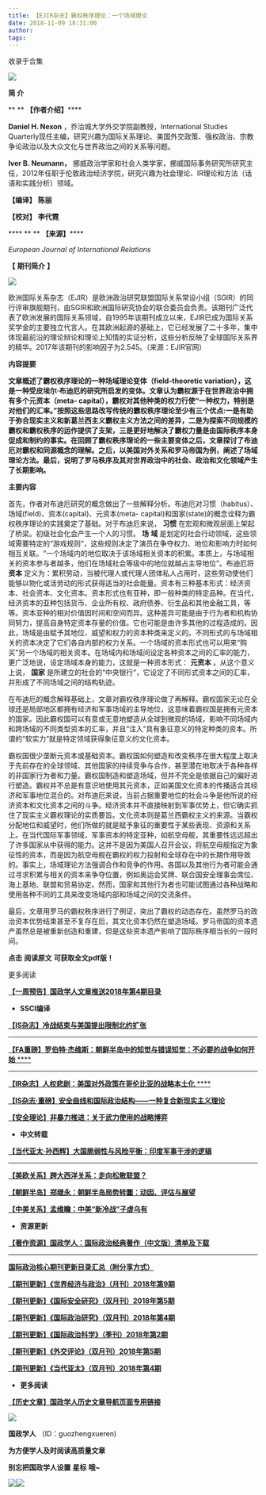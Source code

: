 ```yaml
---
title: 【EJIR杂志】霸权秩序理论：一个场域理论
date: 2018-11-09 18:31:00
author: 
tags: 
---
```



收录于合集

![](/images/3538/2.gif)

  

**简 介**

 ** ** **【作者介绍】******

 **Daniel H. Nexon** ，乔治城大学外交学院副教授，International Studies
Quarterly现任主编，研究兴趣为国际关系理论、美国外交政策、强权政治、宗教争论政治以及大众文化与世界政治之间的关系等问题。

 **Iver B. Neumann，**
挪威政治学家和社会人类学家，挪威国际事务研究所研究主任，2012年任职于伦敦政治经济学院，研究兴趣为社会理论、IR理论和方法（话语和实践分析）领域。

 **【编译】** **陈丽**  

 **【校对】** **李代霓**

 **** ** ** **【来源】******

 _European Journal of International Relations_

 **【** **期刊简介** **】**

  

![](/images/3538/3.png)

  

欧洲国际关系杂志（EJIR）是欧洲政治研究联盟国际关系常设小组（SGIR）的同行评审旗舰期刊，由SGIR和欧洲国际研究协会的联合委员会负责。该期刊广泛代表了欧洲发展的国际关系领域，自1995年该期刊成立以来，EJIR已成为国际关系奖学金的主要独立代言人。在其欧洲起源的基础上，它已经发展了二十多年，集中体现最前沿的理论辩论和理论上知情的实证分析，这些分析反映了全球国际关系界的精华。2017年该期刊的影响因子为2.545。（来源：EJIR官网）

  

**内容提要**

  

 **文章概述了霸权秩序理论的一种场域理论变体（field-theoretic
variation），这是一种受皮埃尔·布迪厄的研究所启发的变体。文章认为霸权源于在世界政治中拥有多个元资本（meta-
capital），霸权对其他种类的权力行使“一种权力，特别是对他们的汇率。”按照这些思路改写传统的霸权秩序理论至少有三个优点:一是有助于弥合现实主义和新葛兰西主义霸权主义方法之间的差异，二是为探索不同规模的霸权和霸权秩序的运作提供了支架，三是更好地解决了霸权力量是由国际秩序本身促成和制约的事实。在回顾了霸权秩序理论的一些主要变体之后，文章探讨了布迪厄对霸权和同源概念的理解。之后，以美国对外关系和罗马帝国为例，阐述了场域理论方法。最后，说明了罗马秩序及其对世界政治中的社会、政治和文化领域产生了长期影响。**

**主要内容**

  

首先，作者对布迪厄研究的概念做出了一些解释分析。布迪厄对习惯（habitus）、场域(field)、资本(capital)、元资本(meta-
capital)和国家(state)的概念诠释为霸权秩序理论的实践奠定了基础。对于布迪厄来说， **习惯**
在宏观和微观层面上架起了桥梁。初级社会化会产生一个人的习惯。 **场** **域**
是划定的社会行动领域，这些领域需要特定的“游戏规则“，这些规则决定了演员在争夺权力、地位和影响力时如何相互关联。“一个场域内的地位取决于该场域相关资本的积累。本质上，与场域相关的资本参与者越多，他们在场域社会等级中的地位就越占主导地位”。布迪厄将
**资本**
定义为：累积劳动，当被代理人或代理人团体私人占用时，这些劳动使他们能够以物化或活劳动的形式获得适当的社会能量。资本有三种基本形式：经济资本、社会资本、文化资本。资本形式也有亚种，即一般种类的特定品种。在当代，经济资本的亚种包括货币、企业所有权、政府债券、衍生品和其他金融工具，等等。资本亚种的相对价值因时间和空间而异。这种差异可能是由于行为者和机构协同努力，提高自身特定资本存量的价值。它也可能是由许多其他的过程造成的。因此，场域是由赋予其地位、威望和权力的资本种类来定义的。不同形式的与场域相关的资本决定了它们各自内部的权力关系。一个场域的资本形式也可以用来“购买”另一个场域的相关资本。在场域内和场域间设定各种资本之间的汇率的能力，更广泛地说，设定场域本身的能力，这就是一种资本形式：
**元资本** 。从这个意义上说， **国家** 是所建立的社会的“中央银行“，它设定了不同形式资本之间的汇率，并形成了不同场域之间的结构轨迹。

在布迪厄的概念解释基础上，文章对霸权秩序理论做了再解释。霸权国家无论在全球还是局部地区都拥有经济和军事场域的主导地位，这意味着霸权国是拥有元资本的国家。因此霸权国可以有意或无意地塑造从全球到微观的场域，影响不同场域内和跨场域的不同类型资本的汇率，并且“注入”具有象征意义的特定种类的资本。所谓的“软实力”就是特定领域获得象征意义的文化资本。

霸权国很少垄断元资本或基础资本。霸权国如何塑造和改变秩序在很大程度上取决于先前存在的全球领域、其他国家的持续竞争与合作，甚至潜在地取决于各种各样的非国家行为者和力量。霸权国制造和塑造场域，但并不完全是依据自己的偏好进行塑造。霸权并不总是有意识地使用其元资本，正如美国文化资本的传播适合其经济和军事地位混合的。对布迪厄来说，当前占据重要地位的社会斗争是他所说的经济资本和文化资本之间的斗争。经济资本并不直接映射到军事优势上，但它确实抓住了现实主义霸权理论的实质要旨。文化资本则是葛兰西霸权主义的来源。当霸权分配地位和威望时，他们所做的就是赋予象征的重要性于某些表现、资源和关系上。在当代国际军事领域，军事资本的特定亚种，如航空母舰，其重要性远远超出了许多国家从中获得的能力。这并不是因为美国人召开会议，将航空母舰指定为象征性的资本，而是因为航空母舰在霸权的权力投射和全球存在中的长期作用导致的。事实上，场域理论方法强调合作和竞争的作用。各国以及其他行为者可能会通过寻求积累与相关的资本来争夺位置，例如奥运会奖牌、联合国安全理事会席位、海上基地、联盟和贸易协定。然而，国家和其他行为者也可能试图通过各种战略和使用各种不同的工具来改变场域内部和场域之间的交流条件。

最后，文章用罗马的霸权秩序进行了例证，突出了霸权的动态存在。虽然罗马的政治资本优势结束甚至不复存在后，其文化资本仍然在塑造场域。罗马帝国的资本遗产虽然总是被重新创造和重建，但是这些资本遗产影响了国际秩序相当长的一段时间。

  

 **点击** **阅读原文** **可获取全文pdf版！**

  

更多阅读

  

[
**【一周预告】国政学人文章推送2018年第4期目录**](http://mp.weixin.qq.com/s?__biz=MzI3MTYzMzE5Mw==&mid=2247487678&idx=1&sn=76b6945e922bfb28c5917699094ad7aa&chksm=eb3f8ef8dc4807ee7ed5a83cae37d667af02244d10b2f5149768756a50cc18bcf3728c321281&scene=21#wechat_redirect)  

  *  **SSCI编译**

[
**【IS杂志】冷战结束与美国提出限制北约扩张**](http://mp.weixin.qq.com/s?__biz=MzI3MTYzMzE5Mw==&mid=2247487697&idx=1&sn=a4a308be1ed5b548e4432371b3ebd06a&chksm=eb3f8e97dc4807813a33e3179816503f852ff47c9906f8bc3a59dc9e151494c0fa7bd45d93e0&scene=21#wechat_redirect)
****

[ **【FA重磅】罗伯特·杰维斯：朝鲜半岛中的知觉与错误知觉：不必要的战争如何开始**
****](http://mp.weixin.qq.com/s?__biz=MzI3MTYzMzE5Mw==&mid=2247487685&idx=1&sn=1f08b2193702b3c49d116aac7e3ea394&chksm=eb3f8e83dc480795ff1802f8fbe2ff4b83e93225f9c2f27c9b099db9d12c928d3fe6cc2609b9&scene=21#wechat_redirect)
****

[ **【IR杂志】人权悲剧：美国对外政策在哥伦比亚的战略本土化**
****](http://mp.weixin.qq.com/s?__biz=MzI3MTYzMzE5Mw==&mid=2247487692&idx=1&sn=ab069f7b5d1ec1ffaf9f2f73d72c597e&chksm=eb3f8e8adc48079c2c18d5a817b95a0c33a1e1fe1575f49cccf7e582ad043d92f7d842612f92&scene=21#wechat_redirect)  

[
**【IS杂志·重磅】安全曲线和国际政治结构——一种复合新现实主义理论**](http://mp.weixin.qq.com/s?__biz=MzI3MTYzMzE5Mw==&mid=2247487659&idx=1&sn=bd7d146a3266120a794902b33270f9a2&chksm=eb3f8eeddc4807fb6179680eede749bf86356d8c06467a87079eb2785e5a12f2d0ff47ce4201&scene=21#wechat_redirect)  

**[【安全理论】非暴力推进：关于武力使用的战略博弈](http://mp.weixin.qq.com/s?__biz=MzI3MTYzMzE5Mw==&mid=2247487672&idx=1&sn=5b36fc17eb99fe8bd2756532062c6b0a&chksm=eb3f8efedc4807e857915d298821b0dedbbbb4f109ce6fdd313fcde69116f84da75e371bd79e&scene=21#wechat_redirect)**

  

  *  **中文转载**

[
**【当代亚太·孙西辉】大国脆弱性与风险平衡：印度军事干涉的逻辑**](http://mp.weixin.qq.com/s?__biz=MzI3MTYzMzE5Mw==&mid=2247487712&idx=1&sn=de988de3dc4de328b95ebccbd30d766e&chksm=eb3f8ea6dc4807b0db58ecaeb14dcaf55ba354d7df1e7ffb0f90795e071406389514903f4046&scene=21#wechat_redirect)
****

[
**【美欧关系】跨大西洋关系：走向松散联盟？**](http://mp.weixin.qq.com/s?__biz=MzI3MTYzMzE5Mw==&mid=2247487692&idx=2&sn=850b4ee4f43cdc3949423e3185e4677d&chksm=eb3f8e8adc48079c43ced0f74063c6fa47ea4cb7049e656cf846bb1ad36fd7debbb4545a5b75&scene=21#wechat_redirect)

[
**【朝鲜半岛】郑继永：朝鲜半岛局势转圜：动因、评估与展望**](http://mp.weixin.qq.com/s?__biz=MzI3MTYzMzE5Mw==&mid=2247487685&idx=3&sn=8ab2e5dabfaac03564f480be330b667b&chksm=eb3f8e83dc4807953ca31333431c4325a528e084fa88b9ea3df8868db2a302ed5f06949b6840&scene=21#wechat_redirect)  

**[【中美关系】孟维瞻：中美“新冷战”子虚乌有](http://mp.weixin.qq.com/s?__biz=MzI3MTYzMzE5Mw==&mid=2247487628&idx=1&sn=d7cb530fed06ef298261c964aa296cd7&chksm=eb3f8ecadc4807dc4dc4998766ecde15b913df97fc36ec55319745a19966d9b773ccdb1c1879&scene=21#wechat_redirect)**

  

  *  **资源更新**

[
**【著作资源】国政学人：国际政治经典著作（中文版）清单及下载**](http://mp.weixin.qq.com/s?__biz=MzI3MTYzMzE5Mw==&mid=2247487449&idx=1&sn=1cbff6df66f6abfc6a0d8c6ffb7009ae&chksm=eb3f919fdc481889044acba8452e2cbaf6ed889541c3064af97bf6548be462824b7aea112f0b&scene=21#wechat_redirect)
****

[
**国际政治核心期刊更新目录汇总（附分享方式）**](http://mp.weixin.qq.com/s?__biz=MzI3MTYzMzE5Mw==&mid=2247484304&idx=2&sn=6bd65ae62178d067902a7674b8841b69&chksm=eb3f9dd6dc4814c041f51573c393daeabbf39a9fa124ee182bbabf507c7355754a549dd3f332&scene=21#wechat_redirect)  

**[【期刊更新】《世界经济与政治》（月刊）2018年第9期](http://mp.weixin.qq.com/s?__biz=MzI3MTYzMzE5Mw==&mid=2247487647&idx=2&sn=f1646c1eec06dbbfee87201348237e2d&chksm=eb3f8ed9dc4807cfe5119fae16e693fed467ae54e94856aed556fadf063cddb5143a846b0b53&scene=21#wechat_redirect)**

**[【期刊更新】《国际安全研究》（双月刊）2018年第5期](http://mp.weixin.qq.com/s?__biz=MzI3MTYzMzE5Mw==&mid=2247487559&idx=2&sn=d981d3914f57c8daa70484be2a873ecb&chksm=eb3f8e01dc480717e0bb55138b4fa2291796c53774e6f83d3daf38e2757ba8cf8e81eb36125f&scene=21#wechat_redirect)**

[
**【期刊更新】《国际政治研究》（双月刊）2018年第4期**](http://mp.weixin.qq.com/s?__biz=MzI3MTYzMzE5Mw==&mid=2247487474&idx=2&sn=4b0c6c06f4d2b852c9d9aed1afeae39e&chksm=eb3f91b4dc4818a290461b20d62f3ccac54ef6432db2cbf82cfd5961600c74d476dfa04b9c69&scene=21#wechat_redirect)  

[
**【期刊更新】《国际政治科学》（季刊）2018年第2期**](http://mp.weixin.qq.com/s?__biz=MzI3MTYzMzE5Mw==&mid=2247487439&idx=1&sn=bb9f43bef1e68428064566815a43d037&chksm=eb3f9189dc48189f3bd1698189f006312345082f6a4d27e47e782e3c92adeb5297fa67ec8f6c&scene=21#wechat_redirect)  

[
**【期刊更新】《外交评论》（双月刊）2018年第5期**](http://mp.weixin.qq.com/s?__biz=MzI3MTYzMzE5Mw==&mid=2247487429&idx=1&sn=1986edad6eb5d47560a84e32c11f89f5&chksm=eb3f9183dc48189519667431c6b64d912e4b73ba6bf8111add37d43c340d002e1592f8508f34&scene=21#wechat_redirect)  

[
**【期刊更新】《当代亚太》（双月刊）2018年第4期**](http://mp.weixin.qq.com/s?__biz=MzI3MTYzMzE5Mw==&mid=2247487381&idx=2&sn=cf70a4b1356c6233f4b4fbada9979050&chksm=eb3f91d3dc4818c585bdf85f0ba6e4f53fc2d2361ffd8456683d9966ea11bab7a764a990109a&scene=21#wechat_redirect)  

  

  *  **更多阅读**

[
**【历史文章】国政学人历史文章导航页面专用链接**](http://mp.weixin.qq.com/s?__biz=MzI3MTYzMzE5Mw==&mid=2247487647&idx=4&sn=713bf729dca089516e8f304f88955380&chksm=eb3f8ed9dc4807cf89f3e211dd726289dd92edc62a6a8e19953bf2b366bbeffb59d285e95119&scene=21#wechat_redirect)  

  

![](/images/3538/4.jpeg)

  

 **国政学人** （ID：guozhengxueren)

  

 **为方便学人及时阅读高质量文章**

 **别忘把国政学人设置** **星标** **哦~**

![](/images/3538/5.gif)![](/images/3538/6.gif)

